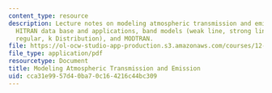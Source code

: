 ```yaml
---
content_type: resource
description: Lecture notes on modeling atmospheric transmission and emission, the
  HITRAN data base and applications, band models (weak line, strong line, random,
  regular, k Distribution), and MODTRAN.
file: https://ol-ocw-studio-app-production.s3.amazonaws.com/courses/12-815-atmospheric-radiation-fall-2008/cca31e9957d40ba70c164216c44bc309_atmos_trans_emis.pdf
file_type: application/pdf
resourcetype: Document
title: Modeling Atmospheric Transmission and Emission
uid: cca31e99-57d4-0ba7-0c16-4216c44bc309
---
```

